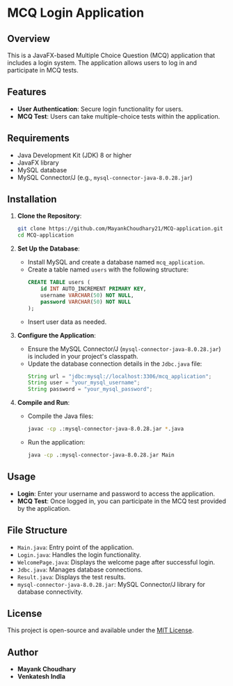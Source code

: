 
# MCQ Login Application

## Overview

This is a JavaFX-based Multiple Choice Question (MCQ) application that includes a login system. The application allows users to log in and participate in MCQ tests.

## Features

- **User Authentication**: Secure login functionality for users.
- **MCQ Test**: Users can take multiple-choice tests within the application.

## Requirements

- Java Development Kit (JDK) 8 or higher
- JavaFX library
- MySQL database
- MySQL Connector/J (e.g., `mysql-connector-java-8.0.28.jar`)

## Installation

1. **Clone the Repository**:
   ```bash
   git clone https://github.com/MayankChoudhary21/MCQ-application.git
   cd MCQ-application
   ```

2. **Set Up the Database**:
   - Install MySQL and create a database named `mcq_application`.
   - Create a table named `users` with the following structure:
     ```sql
     CREATE TABLE users (
         id INT AUTO_INCREMENT PRIMARY KEY,
         username VARCHAR(50) NOT NULL,
         password VARCHAR(50) NOT NULL
     );
     ```
   - Insert user data as needed.

3. **Configure the Application**:
   - Ensure the MySQL Connector/J (`mysql-connector-java-8.0.28.jar`) is included in your project's classpath.
   - Update the database connection details in the `Jdbc.java` file:
     ```java
     String url = "jdbc:mysql://localhost:3306/mcq_application";
     String user = "your_mysql_username";
     String password = "your_mysql_password";
     ```

4. **Compile and Run**:
   - Compile the Java files:
     ```bash
     javac -cp .:mysql-connector-java-8.0.28.jar *.java
     ```
   - Run the application:
     ```bash
     java -cp .:mysql-connector-java-8.0.28.jar Main
     ```

## Usage

- **Login**: Enter your username and password to access the application.
- **MCQ Test**: Once logged in, you can participate in the MCQ test provided by the application.

## File Structure

- `Main.java`: Entry point of the application.
- `Login.java`: Handles the login functionality.
- `WelcomePage.java`: Displays the welcome page after successful login.
- `Jdbc.java`: Manages database connections.
- `Result.java`: Displays the test results.
- `mysql-connector-java-8.0.28.jar`: MySQL Connector/J library for database connectivity.

## License

This project is open-source and available under the [MIT License](LICENSE).

## Author

- **Mayank Choudhary**
- **Venkatesh Indla**
